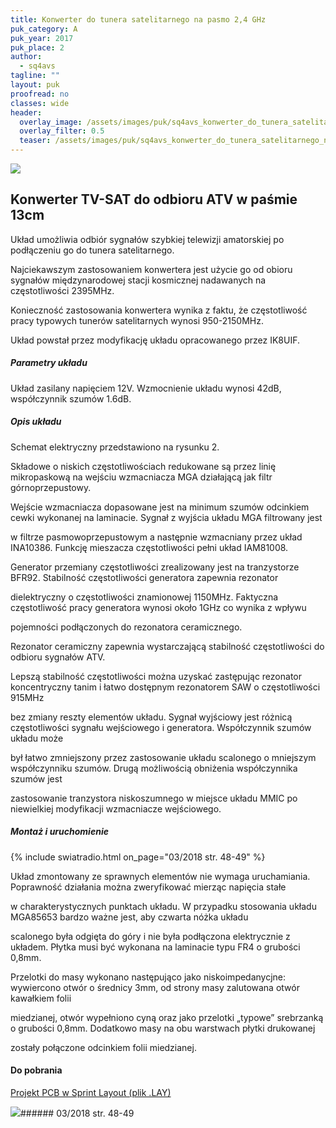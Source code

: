 ```yaml
---
title: Konwerter do tunera satelitarnego na pasmo 2,4 GHz
puk_category: A
puk_year: 2017
puk_place: 2
author: 
  - sq4avs
tagline: ""
layout: puk
proofread: no
classes: wide
header:
  overlay_image: /assets/images/puk/sq4avs_konwerter_do_tunera_satelitarnego_na_pasmo_2_4_ghz.jpg
  overlay_filter: 0.5
  teaser: /assets/images/puk/sq4avs_konwerter_do_tunera_satelitarnego_na_pasmo_2_4_ghz.jpg
---
```






 



![](assets/data/img/projects/2017-2-0.jpg) 



Konwerter TV-SAT do odbioru ATV w paśmie 13cm
---------------------------------------------





 Układ umożliwia odbiór sygnałów szybkiej telewizji amatorskiej po podłączeniu go do tunera satelitarnego.

 Najciekawszym zastosowaniem konwertera jest użycie go od obioru sygnałów międzynarodowej stacji kosmicznej nadawanych na częstotliwości 2395MHz.

 Konieczność zastosowania konwertera wynika z faktu, że częstotliwość pracy typowych tunerów satelitarnych wynosi 950-2150MHz.

 Układ powstał przez modyfikację układu opracowanego przez IK8UIF.




##### Parametry układu




 Układ zasilany napięciem 12V. Wzmocnienie układu wynosi 42dB, współczynnik szumów 1.6dB.




##### Opis układu




 Schemat elektryczny przedstawiono na rysunku 2.






 Składowe o niskich częstotliwościach redukowane są przez linię mikropaskową na wejściu wzmacniacza MGA działającą jak filtr górnoprzepustowy.

 Wejście wzmacniacza dopasowane jest na minimum szumów odcinkiem cewki wykonanej na laminacie. Sygnał z wyjścia układu MGA filtrowany jest

 w filtrze pasmowoprzepustowym a następnie wzmacniany przez układ INA10386. Funkcję mieszacza częstotliwości pełni układ IAM81008.

 Generator przemiany częstotliwości zrealizowany jest na tranzystorze BFR92. Stabilność częstotliwości generatora zapewnia rezonator

 dielektryczny o częstotliwości znamionowej 1150MHz. Faktyczna częstotliwość pracy generatora wynosi około 1GHz co wynika z wpływu

 pojemności podłączonych do rezonatora ceramicznego.

 




 Rezonator ceramiczny zapewnia wystarczającą stabilność częstotliwości do odbioru sygnałów ATV.

 Lepszą stabilność częstotliwości można uzyskać zastępując rezonator koncentryczny tanim i łatwo dostępnym rezonatorem SAW o częstotliwości 915MHz

 bez zmiany reszty elementów układu. Sygnał wyjściowy jest różnicą częstotliwości sygnału wejściowego i generatora. Współczynnik szumów układu może

 był łatwo zmniejszony przez zastosowanie układu scalonego o mniejszym współczynniku szumów. Drugą możliwością obniżenia współczynnika szumów jest

 zastosowanie tranzystora niskoszumnego w miejsce układu MMIC po niewielkiej modyfikacji wzmacniacze wejściowego.




##### Montaż i uruchomienie
{% include swiatradio.html on_page="03/2018 str. 48-49" %}



 Układ zmontowany ze sprawnych elementów nie wymaga uruchamiania. Poprawność działania można zweryfikować mierząc napięcia stałe

 w charakterystycznych punktach układu. W przypadku stosowania układu MGA85653 bardzo ważne jest, aby czwarta nóżka układu

 scalonego była odgięta do góry i nie była podłączona elektrycznie z układem. Płytka musi być wykonana na laminacie typu FR4 o grubości 0,8mm.

 Przelotki do masy wykonano następująco jako niskoimpedanycjne: wywiercono otwór o średnicy 3mm, od strony masy zalutowana otwór kawałkiem folii

 miedzianej, otwór wypełniono cyną oraz jako przelotki „typowe” srebrzanką o grubości 0,8mm. Dodatkowo masy na obu warstwach płytki drukowanej

 zostały połączone odcinkiem folii miedzianej.





#### Do pobrania

[Projekt PCB w Sprint Layout (plik .LAY)](/assets/bin/SQ4AVS_Konwerter-ATV.lay6)




![](assets/img/logo/sr_logo_s.jpg)###### 03/2018 str. 48-49

 





 


